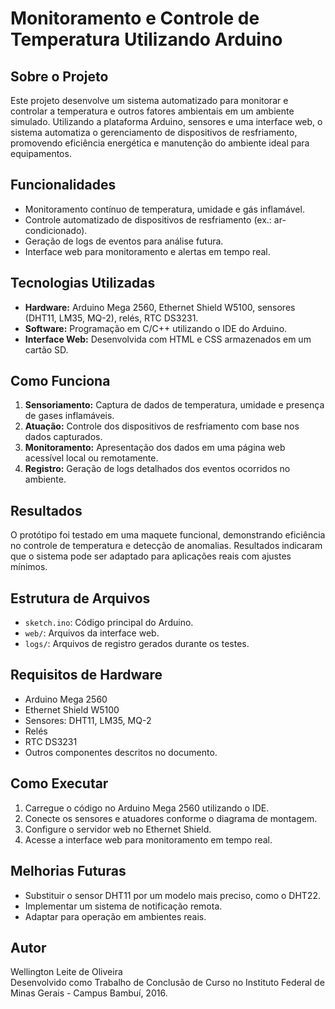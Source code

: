 # Monitoramento e Controle de Temperatura Utilizando Arduino

## Sobre o Projeto
Este projeto desenvolve um sistema automatizado para monitorar e controlar a temperatura e outros fatores ambientais em um ambiente simulado. Utilizando a plataforma Arduino, sensores e uma interface web, o sistema automatiza o gerenciamento de dispositivos de resfriamento, promovendo eficiência energética e manutenção do ambiente ideal para equipamentos.

## Funcionalidades
- Monitoramento contínuo de temperatura, umidade e gás inflamável.
- Controle automatizado de dispositivos de resfriamento (ex.: ar-condicionado).
- Geração de logs de eventos para análise futura.
- Interface web para monitoramento e alertas em tempo real.

## Tecnologias Utilizadas
- **Hardware:** Arduino Mega 2560, Ethernet Shield W5100, sensores (DHT11, LM35, MQ-2), relés, RTC DS3231.
- **Software:** Programação em C/C++ utilizando o IDE do Arduino.
- **Interface Web:** Desenvolvida com HTML e CSS armazenados em um cartão SD.

## Como Funciona
1. **Sensoriamento:** Captura de dados de temperatura, umidade e presença de gases inflamáveis.
2. **Atuação:** Controle dos dispositivos de resfriamento com base nos dados capturados.
3. **Monitoramento:** Apresentação dos dados em uma página web acessível local ou remotamente.
4. **Registro:** Geração de logs detalhados dos eventos ocorridos no ambiente.

## Resultados
O protótipo foi testado em uma maquete funcional, demonstrando eficiência no controle de temperatura e detecção de anomalias. Resultados indicaram que o sistema pode ser adaptado para aplicações reais com ajustes mínimos.

## Estrutura de Arquivos
- `sketch.ino`: Código principal do Arduino.
- `web/`: Arquivos da interface web.
- `logs/`: Arquivos de registro gerados durante os testes.

## Requisitos de Hardware
- Arduino Mega 2560
- Ethernet Shield W5100
- Sensores: DHT11, LM35, MQ-2
- Relés
- RTC DS3231
- Outros componentes descritos no documento.

## Como Executar
1. Carregue o código no Arduino Mega 2560 utilizando o IDE.
2. Conecte os sensores e atuadores conforme o diagrama de montagem.
3. Configure o servidor web no Ethernet Shield.
4. Acesse a interface web para monitoramento em tempo real.

## Melhorias Futuras
- Substituir o sensor DHT11 por um modelo mais preciso, como o DHT22.
- Implementar um sistema de notificação remota.
- Adaptar para operação em ambientes reais.

## Autor
Wellington Leite de Oliveira  
Desenvolvido como Trabalho de Conclusão de Curso no Instituto Federal de Minas Gerais - Campus Bambuí, 2016.
